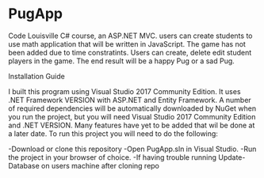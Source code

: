 # PugApp

Code Louisville C# course, an ASP.NET MVC. users can create students to use math application that will be written in JavaScript. The game has not been added due to time constratints. Users can create, delete edit student players in the game. The end result will be a happy Pug or a sad Pug. 

Installation Guide

I built this program using Visual Studio 2017 Community Edition. It uses .NET Framework VERSION with ASP.NET and Entity Framework. 
A number of required dependencies will be automatically downloaded by NuGet when you run the project, but you will need Visual Studio 2017 Community Edition and .NET VERSION. Many features have yet to be added that wil be done at a later date. 
To run this project you will need to do the following:

-Download or clone this repository
-Open PugApp.sln in Visual Studio.
-Run the project in your browser of choice.
-If having trouble running Update-Database on users machine after cloning repo
